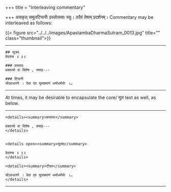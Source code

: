 +++
title = "Interleaving commentary"

+++
असकृत् समूलटिप्पनीः प्रस्तोतव्याः स्युः। तदैवं तेषाम् प्रदर्शनम्। Commentary may be interleaved as follows:

{{< figure src="../../../images/ApastambaDharmaSutram_0013.jpg" title="" class="thumbnail">}}

__________________________
```
## सूत्रम् 
वेदाश्च ॥ ३॥

### प्रस्तावः
वक्तव्यो वा विशेष , तमाह---

### टिप्पनी
चोऽवधारणे । वेदा एव मूलप्रमाणं धर्माधर्मयोः ।…

```
__________________________

At times, it may be desirable to encapsulate the core/ मूल text as well, as below.


__________________________
```
<details><summary>प्रस्तावः</summary>

वक्तव्यो वा विशेष , तमाह---
</details>


<details open><summary>मूलम्</summary>

वेदाश्च ॥ ३॥
</details>

<details><summary>टीका</summary>

चोऽवधारणे । वेदा एव मूलप्रमाणं धर्माधर्मयोः ।…
</details>
```
__________________________
